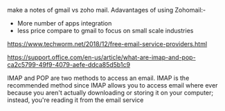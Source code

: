 make a notes of gmail vs zoho mail.
Adavantages of using Zohomail:-
- More number of apps integration
- less price compare to gmail to focus on small scale industries

https://www.techworm.net/2018/12/free-email-service-providers.html

https://support.office.com/en-us/article/what-are-imap-and-pop-ca2c5799-49f9-4079-aefe-ddca85d5b1c9

IMAP and POP are two methods to access an email. IMAP is the recommended method since IMAP allows you to access email where ever because you aren't actually downloading or storing it on your computer; instead, you're reading it from the email service

